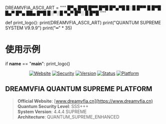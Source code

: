 DREAMVFIA_ASCII_ART = """
█▀▄ █▀█ █▀▀ █▀█ █▀▄▀█ █░█ █▀▀ █ █▀█
█▄▀ █▀▄ ██▄ █▀█ █░▀░█ ▀▄▀ █▀░ █ █▀█
"""

def print_logo():
    print(DREAMVFIA_ASCII_ART)
    print("QUANTUM SUPREME SYSTEM V9.9.9")
    print("━" * 35)

# 使用示例
if __name__ == "__main__":
    print_logo()
<div align="center">

[![Website](https://img.shields.io/badge/Website-DREAMVFIA-blue)](https://www.dreamvfia.cn)
[![Security](https://img.shields.io/badge/Security-SSS%2B%2B%2B-red)]()
[![Version](https://img.shields.io/badge/Version-4.4.4-green)]()
[![Status](https://img.shields.io/badge/Status-Operational-success)]()
[![Platform](https://img.shields.io/badge/Platform-Quantum-blueviolet)]()

</div>

## DREAMVFIA QUANTUM SUPREME PLATFORM
> **Official Website**: [www.dreamvfia.cn](https://www.dreamvfia.cn)  
> **Quantum Security Level**: SSS+++  
> **System Version**: 4.4.4 SUPREME  
> **Architecture**: QUANTUM_SUPREME_ENHANCED
 

